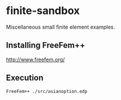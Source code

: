 # finite-sandbox
Miscellaneous small finite element examples.


## Installing FreeFem++

http://www.freefem.org/

## Execution

```
FreeFem++ ./src/asianoption.edp
```
